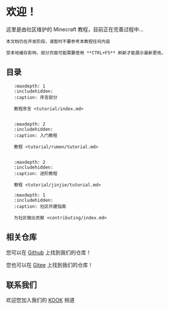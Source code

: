 # 欢迎！

这里是由社区维护的 Minecraft 教程，目前正在完善过程中…

```{warning} 
本文档仍在开发阶段，请暂时不要参考本教程任何内容
```

```{important}
受本地缓存影响，部分页面可能需要使用 **CTRL+F5** 刷新才能展示最新更改。
```
## 目录



```{toctree}
   :maxdepth: 1
   :includehidden:
   :caption: 序言部分

   教程序言 <tutorial/index.md>
   
```

```{toctree}
   :maxdepth: 2
   :includehidden:
   :caption: 入门教程
   
   教程 <tutorial/rumen/tutorial.md>


```

```{toctree}
   :maxdepth: 2
   :includehidden:
   :caption: 进阶教程

   教程 <tutorial/jinjie/tutorial.md>

```

```{toctree}
   :maxdepth: 1
   :includehidden:
   :caption: 社区共建指南

   为社区做出贡献 <contributing/index.md>

```

## 相关仓库


您可以在 [Github](https://github.com/Lianmoe/Lianmoe-Tutorial) 上找到我们的仓库！  

您也可以在 [Gitee](https://gitee.com/Lianmoe/minecraft-community-tutorial) 上找到我们的仓库！


## 联系我们


欢迎您加入我们的 [KOOK](https://kook.top/wtPZIy) 频道
